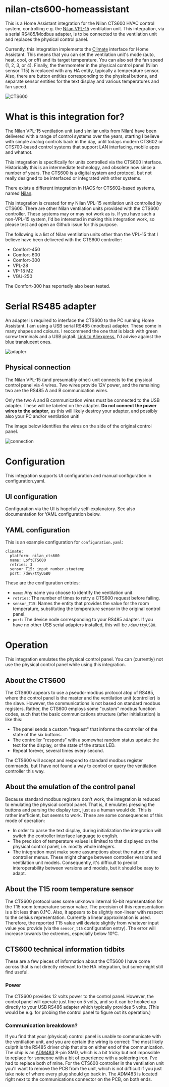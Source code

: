 # nilan-cts600-homeassistant

This is a Home Assistant integration for the Nilan CTS600 HVAC control
system, controlling e.g. the [Nilan
VPL-15](https://www.en.nilan.dk/products/ventilation-with-cooling-heating/heat-pump-and-heat-pipe/vpl-15)
ventilation unit. This integration, via a serial RS485/Modbus adapter,
is to be connected to the ventilation unit and replaces the physical
control panel.

Currently, this integration implements the
[Climate](https://www.home-assistant.io/integrations/climate/)
interface for Home Assistant. This means that you can set the
ventilation unit's mode (auto, heat, cool, or off) and its target
temperature. You can also set the fan speed (1, 2, 3, or 4). Finally,
the thermometer in the physical control panel (Nilan sensor T15) is
replaced with any HA entity, typically a temperature sensor.  Also,
there are button entities corresponding to the physical buttons, and
separate sensor entities for the text display and various temperatures
and fan speed.

![CTS600](https://nilanireland.ie/wp-content/uploads/2013/08/CTS-600-1.png "CTS600")

# What is this integration for? #

The Nilan VPL-15 ventilation unit (and similar units from Nilan) have
been delivered with a range of control systems over the years,
starting I believe with simple analog controls back in the day, until
todays modern CTS602 or CTS700-based control systems that support LAN
interfacing, mobile apps and whatnot.

This integration is specifically for units controlled via the CTS600
interface. Historically this is an intermediate technology, and
obsolete now since a number of years. The CTS600 is a digital system
and protocol, but not really designed to be interfaced or integrated
with other systems.

There exists a different integration in HACS for CTS602-based systems,
named
[Nilan](https://github.com/veista/nilan).

This integration is created for my Nilan VPL-15 ventilation unit
controlled by CTS600. There are other Nilan ventilation units provided
with the CTS600 controller. These systems may or may not work as
is. If you have such a non-VPL-15 system, I'd be interested in making
this integration work, so please test and open an Github issue for
this purpose.

The following is a list of Nilan ventilation units other than the
VPL-15 that I believe have been delivered with the CTS600 controller:
  * Comfort-450
  * Comfort-600
  * Comfort-300
  * VPL-28
  * VP-18 M2
  * VGU-250

The Comfort-300 has reportedly also been tested.

# Serial RS485 adapter

An adapter is required to interface the CTS600 to the PC running Home
Assistant. I am using a USB serial RS485 (modbus) adapter. These come
in many shapes and colours. I reccommend the one that is black with
green screw terminals and a USB pigtail. [Link to
Aliexpress.](https://www.aliexpress.com/item/1005004520479272.html)
I'd advise against the blue translucent ones.

![adapter](usb-rs485.webp "Image of adapter")

## Physical connection

The Nilan VPL-15 (and presumably other) unit connects to the physical
control panel via 4 wires. Two wires provide 12V power, and the
remaining two are the RS485 A and B communication wires.

Only the two A and B communication wires must be connected to the USB
adapter. These will be labeled on the adapter. **Do not connect the
power wires to the adapter**, as this will likely destroy your
adapter, and possibly also your PC and/or ventilation unit!

The image below identifies the wires on the side of the original
control panel.

![connection](connection.png "Connection")

# Configuration

This integration supports UI configuration and manual configuration in
configuration.yaml.

## UI configuration

Configuration via the UI is hopefully self-explanatory. See also
documentation for YAML configuration below.

## YAML configuration

This is an example configuration for `configuration.yaml`:

    climate:
      platform: nilan_cts600
      name: LoftCTS600
      retries: 3
      sensor_T15: input_number.stuetemp
      port: /dev/ttyUSB0

These are the configuration entries:

  * `name`: Any name you choose to identify the ventilation unit.
  * `retries`: The number of times to retry a CTS600 request before failing.
  * `sensor_T15`: Names the entity that provides the value for the
    room temperature, substituting the temperature sensor in the
    original control panel.
  * `port`: The device node corresponding to your RS485 adapter. If
    you have no other USB serial adapters installed, this will be
    `/dev/ttyUSB0`.

# Operation

This integration emulates the physical control panel. You can
(currently) not use the physical control panel while using this
integration.

## About the CTS600

The CTS600 appears to use a pseudo-modbus protocol atop of RS485,
where the control panel is the master and the ventilation unit
(controller) is the slave. However, the communications is not based on
standard modbus registers. Rather, the CTS600 employs some "custom"
modbus function codes, such that the basic communications structure
(after initialization) is like this:

- The panel sends a custom "request" that informs the controller of
  the state of the six buttons.
- The controller "responds" with a somewhat random status update: the
  text for the display, or the state of the status LED.
- Repeat forever, several times every second.

The CTS600 will accept and respond to standard modbus register
commands, but I have not found a way to control or query the
ventilation controller this way.

## About the emulation of the control panel

Because standard modbus registers don't work, the integration is
reduced to emulating the physical control panel. That is, it emulates
pressing the buttons and parsing the display text, just as a human
would do. This is rather inefficient, but seems to work. These are
some consequences of this mode of operation:
- In order to parse the text display, during initialization the
  integration will switch the controller interface language to
  english.
- The precision of temperature values is limited to that displayed on
  the physical control panel, i.e. mostly whole integers.
- The integration must make some assumptions about the nature of the
  controller menus. These might change between controller versions and
  ventilation unit models. Consequently, it's difficult to predict
  interoperability between versions and models, but it should be easy
  to adapt.
  
## About the T15 room temperature sensor

The CTS600 protocol uses some unknown internal 16-bit representation
for the T15 room temperature sensor value. The precision of this
representation is a bit less than 0.1°C. Also, it appears to be
slightly non-linear with respect to the celsius
representation. Currently a linear approximation is used. Therefore,
the reported T15 value will deviate slightly from whatever input value
you provide (via the `sensor_t15` configuration entry). The error will
increase towards the extremes, especially below 10°C.

## CTS600 technical information tidbits

These are a few pieces of information about the CTS600 I have come
across that is not directly relevant to the HA integration, but some
might still find useful.

### Power

The CTS600 provides 12 volts power to the control panel. However, the
control panel will operate just fine on 5 volts, and so it can be
hooked up directly to your USB RS486 adapter which typically provides
5 volts. (This would be e.g. for probing the control panel to figure
out its operation.)

### Communication breakdown?

If you find that your (physical) control panel is unable to
communicate with the ventilation unit, and you are certain the wiring
is correct: The most likely culprit is the RS485 driver chip that sits
on either end of the communication. The chip is an
[ADM483](https://www.analog.com/media/en/technical-documentation/data-sheets/ADM383.pdf)
8-pin SMD, which is a bit tricky but not impossible to replace for
someone with a bit of experience with a soldering iron. I've had to
replace both of mine. For the CTS600 controller in the ventilation
unit you'll want to remove the PCB from the unit, which is not
difficult if you just take note of where every plug should go back
in. The ADM483 is located right next to the communications connector
on the PCB, on both ends.
